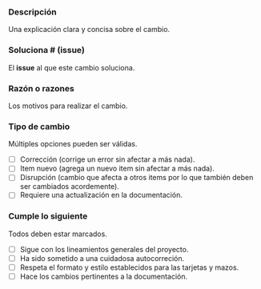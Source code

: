 ### Descripción
Una explicación clara y concisa sobre el cambio.

### Soluciona # (issue)
El **issue** al que este cambio soluciona.

### Razón o razones
Los motivos para realizar el cambio.

### Tipo de cambio
Múltiples opciones pueden ser válidas.
- [ ] Corrección (corrige un error sin afectar a más nada).
- [ ] Item nuevo (agrega un nuevo item sin afectar a más nada).
- [ ] Disrupción (cambio que afecta a otros items por lo que también deben ser cambiados acordemente).
- [ ] Requiere una actualización en la documentación.

### Cumple lo siguiente
Todos deben estar marcados.
- [ ] Sigue con los lineamientos generales del proyecto.
- [ ] Ha sido sometido a una cuidadosa autocorreción.
- [ ] Respeta el formato y estilo establecidos para las tarjetas y mazos.
- [ ] Hace los cambios pertinentes a la documentación.
